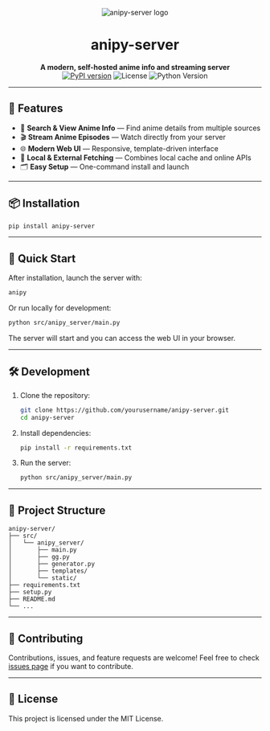 <p align="center">
  <img src="https://placehold.co/600x120?text=anipy-server" alt="anipy-server logo"/>
</p>

<h1 align="center">anipy-server</h1>

<p align="center">
  <b>A modern, self-hosted anime info and streaming server</b><br/>
  <a href="https://pypi.org/project/anipy-server/"><img src="https://img.shields.io/pypi/v/anipy-server.svg?style=flat-square" alt="PyPI version"></a>
  <img src="https://img.shields.io/badge/license-MIT-blue.svg?style=flat-square" alt="License">
  <img src="https://img.shields.io/badge/python-3.7%2B-blue.svg?style=flat-square" alt="Python Version">
</p>

---

## 🚀 Features

- 🔎 **Search & View Anime Info** — Find anime details from multiple sources
- 🎬 **Stream Anime Episodes** — Watch directly from your server
- 🌐 **Modern Web UI** — Responsive, template-driven interface
- 🔗 **Local & External Fetching** — Combines local cache and online APIs
- 🗂️ **Easy Setup** — One-command install and launch

---

## 📦 Installation

```bash
pip install anipy-server
```

---

## 🏁 Quick Start

After installation, launch the server with:

```bash
anipy
```

Or run locally for development:

```bash
python src/anipy_server/main.py
```

The server will start and you can access the web UI in your browser.

---

## 🛠️ Development

1. Clone the repository:
   ```bash
   git clone https://github.com/yourusername/anipy-server.git
   cd anipy-server
   ```
2. Install dependencies:
   ```bash
   pip install -r requirements.txt
   ```
3. Run the server:
   ```bash
   python src/anipy_server/main.py
   ```

---

## 📁 Project Structure

```
anipy-server/
├── src/
│   └── anipy_server/
│       ├── main.py
│       ├── gg.py
│       ├── generator.py
│       ├── templates/
│       └── static/
├── requirements.txt
├── setup.py
├── README.md
└── ...
```

---

## 🤝 Contributing

Contributions, issues, and feature requests are welcome! Feel free to check [issues page](https://github.com/yourusername/anipy-server/issues) if you want to contribute.

---

## 📄 License

This project is licensed under the MIT License. 